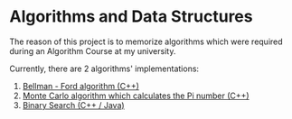 Algorithms and Data Structures
===========================

The reason of this project is to memorize algorithms which were required during an Algorithm Course at my university. 

Currently, there are 2 algorithms' implementations:

1. [Bellman - Ford algorithm (C++)](https://github.com/mmBs/AlgorithmsAndDataStructures/tree/master/BellmanFordAlgorithm)
2. [Monte Carlo algorithm which calculates the Pi number (C++)](https://github.com/mmBs/AlgorithmsAndDataStructures/tree/master/MonteCarloAlgorithmPi)
3. [Binary Search (C++ / Java)](https://github.com/mmBs/AlgorithmsAndDataStructures/tree/master/BinarySearch)
